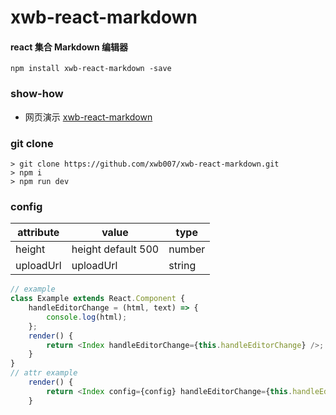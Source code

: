 # xwb-react-markdown

#### react 集合 Markdown 编辑器

```shell
npm install xwb-react-markdown -save
```

### show-how

-   网页演示 [xwb-react-markdown](https://htmlpreview.github.io/?https://github.com/xwb007/xwb-react-markdown/blob/master/example/index.html)

### git clone

```shell
> git clone https://github.com/xwb007/xwb-react-markdown.git
> npm i
> npm run dev
```

### config

| attribute | value              | type   |
| --------- | ------------------ | ------ |
| height    | height default 500 | number |
| uploadUrl | uploadUrl          | string |

```js
// example
class Example extends React.Component {
    handleEditorChange = (html, text) => {
        console.log(html);
    };
    render() {
        return <Index handleEditorChange={this.handleEditorChange} />;
    }
}
// attr example
    render() {
        return <Index config={config} handleEditorChange={this.handleEditorChange} />;
    }
```
